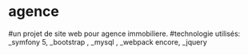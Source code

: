 # agence
#un projet de site web pour agence immobiliere. 
#technologie utilisés: 
_symfony 5, _bootstrap , _mysql , _webpack encore, _jquery

